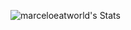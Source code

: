 ![marceloeatworld's Stats]([https://github-readme-stats.vercel.app/api?username=marceloeatworld&theme=vue-dark&show_icons=true&hide_border=false&count_private=true](https://github-readme-stats.vercel.app/api?username=marceloeatworld&theme=vue-dark&show_icons=true&hide_border=false&count_private=true&include_all_commits=true&show=reviews,discussions_started,discussions_answered,prs_merged,prs_merged_percentage&custom_title=Marcelo's%20Amazing%20GitHub%20Stats&border_radius=10&ring_color=FFD700&bg_color=45,000000,191970,4B0082&title_color=00BFFF&icon_color=FFD700&text_color=FFFFFF&text_bold=true&number_format=long))
